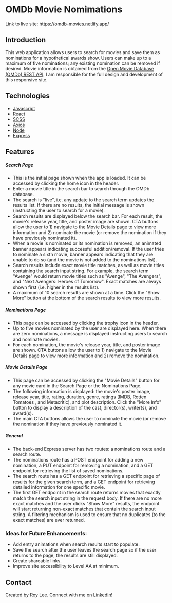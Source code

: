 # OMDb Movie Nomimations

Link to live site: https://omdb-movies.netlify.app/

## Introduction

This web application allows users to search for movies and save them as nominations for a hypothetical awards show. Users can make up to a maximum of five nominations; any existing nomination can be removed if desired. Movie information is obtained from the [Open Movie Database (OMDb) REST API](http://www.omdbapi.com/).
​
I am responsible for the full design and development of this responsive site.

## Technologies

- [Javascript](https://www.javascript.com/)
- [React](https://reactjs.org)
- [SCSS](https://sass-lang.com/)
- [Axios](https://github.com/axios/axios)
- [Node](https://nodejs.org/en/)
- [Express](https://expressjs.com/)

## Features

##### Search Page

- This is the initial page shown when the app is loaded. It can be accessed by clicking the home icon in the header.
- Enter a movie title in the search bar to search through the OMDb database.
- The search is "live", i.e. any update to the search term updates the results list. If there are no results, the initial message is shown (instructing the user to search for a movie).
- Search results are displayed below the search bar. For each result, the movie's release year, title, and poster image are shown. CTA buttons allow the user to 1) navigate to the Movie Details page to view more information and 2) nominate the movie (or remove the nomination if they have previously nominated it).
- When a movie is nominated or its nomination is removed, an animated banner appears indicating successful addition/removal. If the user tries to nominate a sixth movie, banner appears indicating that they are unable to do so (and the movie is not added to the nominations list).
- Search results include exact movie title matches, as well as movie titles containing the search input string. For example, the search term "Avenge" would return movie titles such as "Avenge", "The Avengers", and "Next Avengers: Heroes of Tomorrow". Exact matches are always shown first (i.e. higher in the results list).
- A maximum of 10 search results are shown at a time. Click the "Show More" button at the bottom of the search results to view more results.
  ​

##### Nominations Page

- This page can be accessed by clicking the trophy icon in the header.
- Up to five movies nominated by the user are displayed here. When there are zero nominations, a message is displayed instructing users to search and nominate movies.
- For each nomination, the movie's release year, title, and poster image are shown. CTA buttons allow the user to 1) navigate to the Movie Details page to view more information and 2) remove the nomination.

##### Movie Details Page

- This page can be accessed by clicking the "Movie Details" button for any movie card in the Search Page or the Nominations Page.
- The following information is displayed: the movie's poster image, release year, title, rating, duration, genre, ratings (IMDB, Rotten Tomatoes , and Metacritic), and plot description. Click the "More Info" button to display a description of the cast, director(s), writer(s), and award(s).
- The main CTA buttons allows the user to nominate the movie (or remove the nomination if they have previously nominated it.

##### General

- The back-end Express server has two routes: a nominations route and a search route.
- The nominations route has a POST endpoint for adding a new nomination, a PUT endpoint for removing a nomination, and a GET endpoint for retrieving the list of saved nominations.
- The search route has a GET endpoint for retrieving a specific page of results for the given search term, and a GET endpoint for retrieving detailed information for one specific movie.
- The first GET endpoint in the search route returns movies that exactly match the search input string in the request body. If there are no more exact matches and the user clicks "Show More" results, the endpoint will start returning non-exact matches that contain the search input string. A filtering mechanism is used to ensure that no duplicates (to the exact matches) are ever returned.

### Ideas for Future Enhancements:

- Add entry animations when search results start to populate.
- Save the search after the user leaves the search page so if the user returns to the page, the results are still displayed.
- Create shareable links.
- Improve site accessibility to Level AA at minimum.

## Contact

Created by Roy Lee. Connect with me on [LinkedIn](https://www.linkedin.com/in/roy-lee-jr/)!
